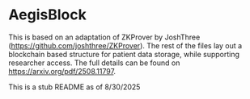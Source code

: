 # AegisBlock

This is based on an adaptation of ZKProver by JoshThree (https://github.com/joshthree/ZKProver). The rest of the files lay out a blockchain based structure for patient data storage, while supporting researcher access. The full details can be found on https://arxiv.org/pdf/2508.11797. 

This is a stub README as of 8/30/2025
